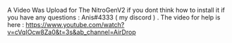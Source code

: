 A Video Was Upload for The NitroGenV2 if you dont think how to install it if you have any questions : Anis#4333 ( my discord ) . The video for help is here : https://www.youtube.com/watch?v=cVqIOcw8Za0&t=3s&ab_channel=AirDrop
